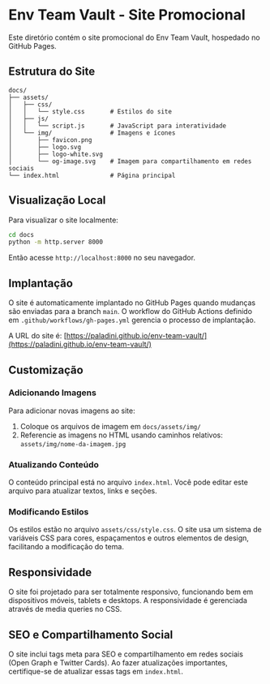 # Env Team Vault - Site Promocional

Este diretório contém o site promocional do Env Team Vault, hospedado no GitHub Pages.

## Estrutura do Site

```
docs/
├── assets/
│   ├── css/
│   │   └── style.css       # Estilos do site
│   ├── js/
│   │   └── script.js       # JavaScript para interatividade
│   └── img/                # Imagens e ícones
│       ├── favicon.png
│       ├── logo.svg
│       ├── logo-white.svg
│       └── og-image.svg    # Imagem para compartilhamento em redes sociais
└── index.html              # Página principal
```

## Visualização Local

Para visualizar o site localmente:

```bash
cd docs
python -m http.server 8000
```

Então acesse `http://localhost:8000` no seu navegador.

## Implantação

O site é automaticamente implantado no GitHub Pages quando mudanças são enviadas para a branch `main`. O workflow do GitHub Actions definido em `.github/workflows/gh-pages.yml` gerencia o processo de implantação.

A URL do site é: [https://paladini.github.io/env-team-vault/](https://paladini.github.io/env-team-vault/)

## Customização

### Adicionando Imagens

Para adicionar novas imagens ao site:

1. Coloque os arquivos de imagem em `docs/assets/img/`
2. Referencie as imagens no HTML usando caminhos relativos: `assets/img/nome-da-imagem.jpg`

### Atualizando Conteúdo

O conteúdo principal está no arquivo `index.html`. Você pode editar este arquivo para atualizar textos, links e seções.

### Modificando Estilos

Os estilos estão no arquivo `assets/css/style.css`. O site usa um sistema de variáveis CSS para cores, espaçamentos e outros elementos de design, facilitando a modificação do tema.

## Responsividade

O site foi projetado para ser totalmente responsivo, funcionando bem em dispositivos móveis, tablets e desktops. A responsividade é gerenciada através de media queries no CSS.

## SEO e Compartilhamento Social

O site inclui tags meta para SEO e compartilhamento em redes sociais (Open Graph e Twitter Cards). Ao fazer atualizações importantes, certifique-se de atualizar essas tags em `index.html`.